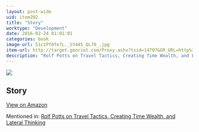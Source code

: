 ```yaml
---
layout: post-wide
uid: item202
title: "Story"
worktype: "Development"
date: 2016-02-24 01:01:01
categories: book
image-url: 51c1Pf0fe7L._SY445_QL70_.jpg
item-url: http://target.georiot.com/Proxy.ashx?tsid=14707&GR_URL=http%3A%2F%2Fwww.amazon.com%2FStory-Structure-Substance-Principles-Screenwriting-ebook%2Fdp%2FB0042FZVOY%2F
description: "Rolf Potts on Travel Tactics, Creating Time Wealth, and Lateral Thinking"
---
```

<a href="http://target.georiot.com/Proxy.ashx?tsid=14707&GR_URL=http%3A%2F%2Fwww.amazon.com%2FStory-Structure-Substance-Principles-Screenwriting-ebook%2Fdp%2FB0042FZVOY%2F" target="blank"><img src="../../../../img/thumbs/51c1Pf0fe7L._SY445_QL70_.jpg" class="prod-img"></a>
<h2>Story</h2>
<p><a class="btn btn-primary" href="http://target.georiot.com/Proxy.ashx?tsid=14707&GR_URL=http%3A%2F%2Fwww.amazon.com%2FStory-Structure-Substance-Principles-Screenwriting-ebook%2Fdp%2FB0042FZVOY%2F" target="blank">View on Amazon</a><p>
<p>Mentioned in: <a href="http://fourhourworkweek.com/2014/11/04/rolf-potts/" target="blank">Rolf Potts on Travel Tactics, Creating Time Wealth, and Lateral Thinking</a></p>
